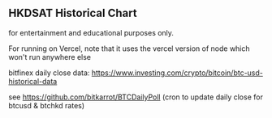 ## HKDSAT Historical Chart

for entertainment and educational purposes only.

For running on Vercel, note that it uses the vercel version of node which won't run anywhere else

bitfinex daily close data: https://www.investing.com/crypto/bitcoin/btc-usd-historical-data

see https://github.com/bitkarrot/BTCDailyPoll
(cron to update daily close for btcusd & btchkd rates)
